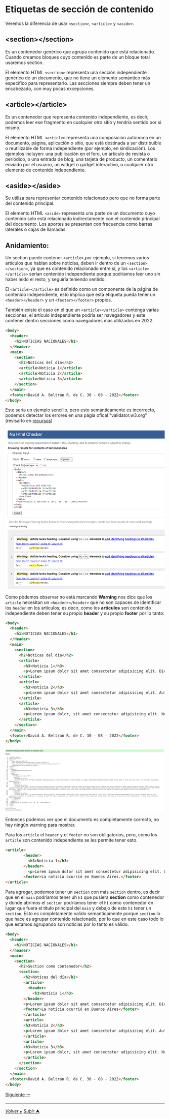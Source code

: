 # Etiquetas de sección de contenido

Veremos la diferencia de usar ``<section>``, ``<article>`` y ``<aside>``.

## \<section>\</section>
Es un contenedor genérico que agrupa contenido que está relacionado. Cuando creamos bloques cuyo contenido es parte de un bloque total usaremos section.

El elemento HTML ``<section>`` representa una sección independiente genérico de un documento, que no tiene un elemento semántico más específico para representarlo. Las secciones siempre deben tener un encabezado, con muy pocas excepciones.

## \<article>\</article>
Es un contenedor que representa contenido independiente, es decir, podemos leer ese fragmento en cualquier otro sitio y tendría sentido por sí mismo.

El elemento HTML ``<article>`` representa una composición autónoma en un documento, página, aplicación o sitio, que está destinada a ser distribuible o reutilizable de forma independiente (por ejemplo, en sindicación). Los ejemplos incluyen: una publicación en el foro, un artículo de revista o periódico, o una entrada de blog, una tarjeta de producto, un comentario enviado por el usuario, un widget o gadget interactivo, o cualquier otro elemento de contenido independiente.

## \<aside>\</aside>
Se utiliza para representar contenido relacionado pero que no forma parte del contenido principal.

El elemento HTML ``<aside>`` representa una parte de un documento cuyo contenido solo está relacionado indirectamente con el contenido principal del documento. Los aportes se presentan con frecuencia como barras laterales o cajas de llamadas.

## Anidamiento:
Un section puede contener ``<article>``,por ejemplo, si tenemos varios artículos que hablan sobre noticias, deben ir dentro de un ``<section></section>``, ya que es contenido relacionado entre sí, y los ``<article></article>`` serían contenido independiente porque podríamos leer uno sin haber leido el resto, y seguiría teniendo sentido.

El `<article></article>` es definido como un componente de la página de contenido independiente, esto implica que esta etiqueta pueda tener un `<header></header>` y un `<footer></footer>` propios.

También existe el caso en el que un `<article></article>` contenga varias secciones, el artículo independiente podría ser navegadores y este contener dentro secciones como navegadores más utilizados en 2022.

```html
<body>
  <Header>
    <h1>NOTICIAS NACIONALES</h1>
  </Header>
  <main>
    <section>
      <h2>Noticas del día</h2>
      <article>Noticia 1</article>
      <article>Noticia 2</article>
      <article>Noticia 3</article>
    </section>
  </main>
  <footer>David A. Beltrán R. de C. 30 - 08 - 2022</footer>
</body>
```
Este sería un ejemplo sencillo, pero esto semánticamente es incorrecto, podemos detectar los errores en una págia ofical "validator.w3.org" (revisarlo en [recursos](/markdown/Recursos.md "Apartado para el uso de herramientas"))

![Validator](/media/Error_article.png)

Como pòdemos observar no está marcando **Warning** nos dice que los `article` necesitan un `<header></header>` que no son capaces de identificar los `header` en los artículos; es decir, como los **artículos** son contenido independiente deben tener su propio **header** y su propio **footer** por lo tanto:

~~~html
<body>
  <Header>
    <h1>NOTICIAS NACIONALES</h1>
  </Header>
  <main>
    <section>
      <h2>Noticas del día</h2>
      <article>
        <h3>Noticia 1</h3>
        <p>Lorem ipsum dolor sit amet consectetur adipisicing elit. Dicta libero debitis incidunt itaque illo magni? Reprehenderit beatae commodi placeat maxime ipsam in optio quia sunt rerum, vero corrupti? Repudiandae, mollitia.</p>
      </article>
      <article>
        <h3>Noticia 2</h3>
        <p>Lorem ipsum dolor sit amet consectetur adipisicing elit. Aut debitis, cupiditate deserunt quidem accusantium maxime facilis commodi, sed ipsa reprehenderit quasi sapiente tempore delectus animi tempora, magnam assumenda illo itaque deleniti accusamus laboriosam libero possimus. Quis, consectetur hic sequi natus accusamus commodi repellendus possimus! Rerum libero soluta, necessitatibus totam et quisquam ipsa vel qui dolor illo! Reiciendis, laborum iusto. Quidem excepturi quisquam corporis consectetur architecto culpa sunt ullam, rerum perspiciatis laborum nesciunt sint magnam voluptatum quasi tempore ducimus totam recusandae!</p>
      </article>
      <article>
        <h3>Noticia 3</h3>
        <p>Lorem ipsum dolor, sit amet consectetur adipisicing elit. Nesciunt facere amet fugit ducimus perspiciatis odit aperiam, id at, eius, laboriosam commodi? Reprehenderit dicta iure est repellat nesciunt eius voluptate, at debitis, ut excepturi error voluptas ab modi? Eos saepe perspiciatis quo. Libero, totam architecto nobis nihil quam numquam atque, iure asperiores dolorum inventore perspiciatis, ex dicta nulla. Doloribus, alias. Iure.</p>
      </article>
    </section>
  </main>
  <footer>David A. Beltrán R. de C. 30 - 08 - 2022</footer>
</body>
~~~

![Validator](/media/Estructura_correcta_article.png)

Entonces podemos ver qoe el documento es completamente correcto, no hay ningún warning para mostrar.

Para los `article` el `header` y el `footer` no son obligatorios, pero, como los `article` son contenido independiente se les permite tener esto.

~~~html
<article>
        <header>
          <h3>Noticia 1</h3>
        </header>
          <p>Lorem ipsum dolor sit amet consectetur adipisicing elit. Dicta libero debitis incidunt itaque illo magni? Reprehenderit beatae commodi placeat maxime ipsam in optio quia sunt rerum, vero corrupti? Repudiandae, mollitia.</p>
        <footer>La noticia ocurrió en Buenos Aires.</footer>
</article>

~~~

Para agregar, podemos tener un ``section`` con más `section` dentro, es decir que en el `main` podriamos tener uh `h1` que pusiera **section** como contenedor y donde abrimos el `section` podríamos tener el `h1` como contenedor en lugar que fuera el título principal del
`main` y debajo de este `h1` tener un `section`. Esto es completamente valido semanticamente porque ``section`` lo que hace es agrupar contenido relacionado, por lo que en este caso todo lo que estamos agrupando son noticias por lo tanto es válido.

~~~html
<body>
  <header>
    <h1>NOTICIAS NACIONALES</h1>
  </header>
  <main>
    <section>
      <h2>Section como contenedor</h2>
      <section>
        <h2>Noticas del día</h2>
        <article>
          <header>
            <h3>Noticia 1</h3>
        </header>
        <p>Lorem ipsum dolor sit amet consectetur adipisicing elit. Dicta libero debitis incidunt itaque illo magni? Reprehenderit beatae commodi placeat maxime ipsam in optio quia sunt rerum, vero corrupti? Repudiandae, mollitia.</p>
        <footer>La noticia ocurrió en Buenos Aires</footer>
        </article>
        <article>
        <h3>Noticia 2</h3>
        <p>Lorem ipsum dolor sit amet consectetur adipisicing elit. Aut debitis, cupiditate deserunt quidem accusantium maxime facilis commodi, sed ipsa reprehenderit quasi sapiente tempore delectus animi tempora, magnam assumenda illo itaque deleniti accusamus laboriosam libero possimus. Quis, consectetur hic sequi natus accusamus commodi repellendus possimus! Rerum libero soluta, necessitatibus totam et quisquam ipsa vel qui dolor illo! Reiciendis, laborum iusto. Quidem excepturi quisquam corporis consectetur architecto culpa sunt ullam, rerum perspiciatis laborum nesciunt sint magnam voluptatum quasi tempore ducimus totam recusandae!</p>
        </article>
        <article>
        <h3>Noticia 3</h3>
        <p>Lorem ipsum dolor, sit amet consectetur adipisicing elit. Nesciunt facere amet fugit ducimus perspiciatis odit aperiam, id at, eius, laboriosam commodi? Reprehenderit dicta iure est repellat nesciunt eius voluptate, at debitis, ut excepturi error voluptas ab modi? Eos saepe perspiciatis quo. Libero, totam architecto nobis nihil quam numquam atque, iure asperiores dolorum inventore perspiciatis, ex dicta nulla. Doloribus, alias. Iure.</p>
        </article>
      </section>
    </section>
  </main>
  <footer>David A. Beltrán R. de C. 30 - 08 - 2022</footer>
</body>
~~~

[Siguiente **&#129042;**](/markdown/006_Article_VS_Section.md "Resumen")

---
[*Volver* **&ldca;**](/markdown/README.md "Ir a Readme") [*Subir* **&#11165;**](# "Ir al título")


